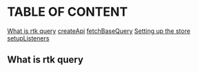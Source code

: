 # TABLE OF CONTENT

 [What is rtk query]("https://github.com/goodmanfreeman/RTK-query-summary/blob/test/README.md##what-is-rtk-query")
 [createApi]()
 [fetchBaseQuery]()
 [Setting up the store]()
 [setupListeners]()


## What is rtk query
